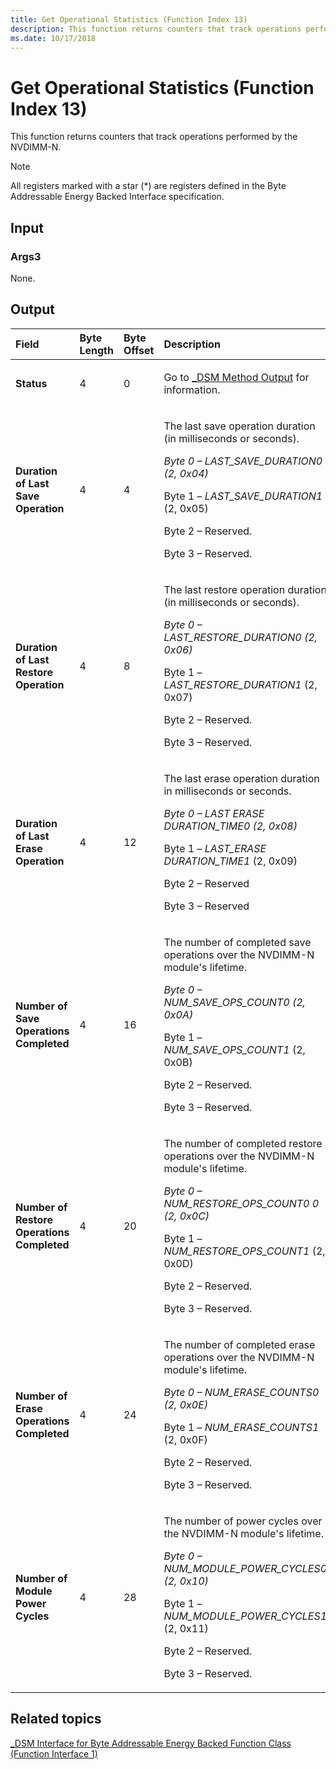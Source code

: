 ```yaml
---
title: Get Operational Statistics (Function Index 13)
description: This function returns counters that track operations performed by the NVDIMM-N.
ms.date: 10/17/2018
---
```


# Get Operational Statistics (Function Index 13)


This function returns counters that track operations performed by the NVDIMM-N.

> [!NOTE]
> All registers marked with a star (\*) are registers defined in the Byte Addressable Energy Backed Interface specification.

 

## <span id="Input"></span><span id="input"></span><span id="INPUT"></span>Input


### <span id="Args3"></span><span id="args3"></span><span id="ARGS3"></span>Args3

None.

## <span id="Output"></span><span id="output"></span><span id="OUTPUT"></span>Output


<table>
<colgroup>
<col width="25%" />
<col width="25%" />
<col width="25%" />
<col width="25%" />
</colgroup>
<thead>
<tr class="header">
<th align="left">Field</th>
<th align="left">Byte Length</th>
<th align="left">Byte Offset</th>
<th align="left">Description</th>
</tr>
</thead>
<tbody>
<tr class="odd">
<td align="left"><strong>Status</strong></td>
<td align="left">4</td>
<td align="left">0</td>
<td align="left"><p>Go to <a href="-dsm-interface-for-byte-addressable-energy-backed-function-class--function-interface-1-.md" data-raw-source="[_DSM Method Output](-dsm-interface-for-byte-addressable-energy-backed-function-class--function-interface-1-.md)">_DSM Method Output</a> for information.</p></td>
</tr>
<tr class="even">
<td align="left"><strong>Duration of Last Save Operation</strong></td>
<td align="left">4</td>
<td align="left">4</td>
<td align="left"><p>The last save operation duration (in milliseconds or seconds).</p>
<p><em>Byte 0 – <em>LAST_SAVE_DURATION0</em> (2, 0x04)</p>
<p></em>Byte 1 – <em>LAST_SAVE_DURATION1</em> (2, 0x05)</p>
<p>Byte 2 – Reserved.</p>
<p>Byte 3 – Reserved.</p></td>
</tr>
<tr class="odd">
<td align="left"><strong>Duration of Last Restore Operation</strong></td>
<td align="left">4</td>
<td align="left">8</td>
<td align="left"><p>The last restore operation duration (in milliseconds or seconds).</p>
<p><em>Byte 0 – <em>LAST_RESTORE_DURATION0</em> (2, 0x06)</p>
<p></em>Byte 1 – <em>LAST_RESTORE_DURATION1</em> (2, 0x07)</p>
<p>Byte 2 – Reserved.</p>
<p>Byte 3 – Reserved.</p></td>
</tr>
<tr class="even">
<td align="left"><strong>Duration of Last Erase Operation</strong></td>
<td align="left">4</td>
<td align="left">12</td>
<td align="left"><p>The last erase operation duration in milliseconds or seconds.</p>
<p><em>Byte 0 – <em>LAST ERASE DURATION_TIME0</em> (2, 0x08)</p>
<p></em>Byte 1 – <em>LAST_ERASE DURATION_TIME1</em> (2, 0x09)</p>
<p>Byte 2 – Reserved</p>
<p>Byte 3 – Reserved</p></td>
</tr>
<tr class="odd">
<td align="left"><strong>Number of Save Operations Completed</strong></td>
<td align="left">4</td>
<td align="left">16</td>
<td align="left"><p>The number of completed save operations over the NVDIMM-N module's lifetime.</p>
<p><em>Byte 0 – <em>NUM_SAVE_OPS_COUNT0</em> (2, 0x0A)</p>
<p></em>Byte 1 – <em>NUM_SAVE_OPS_COUNT1</em> (2, 0x0B)</p>
<p>Byte 2 – Reserved.</p>
<p>Byte 3 – Reserved.</p></td>
</tr>
<tr class="even">
<td align="left"><strong>Number of Restore Operations Completed</strong></td>
<td align="left">4</td>
<td align="left">20</td>
<td align="left"><p>The number of completed restore operations over the NVDIMM-N module's lifetime.</p>
<p><em>Byte 0 – <em>NUM_RESTORE_OPS_COUNT0 0</em> (2, 0x0C)</p>
<p></em>Byte 1 – <em>NUM_RESTORE_OPS_COUNT1</em> (2, 0x0D)</p>
<p>Byte 2 – Reserved.</p>
<p>Byte 3 – Reserved.</p></td>
</tr>
<tr class="odd">
<td align="left"><strong>Number of Erase Operations Completed</strong></td>
<td align="left">4</td>
<td align="left">24</td>
<td align="left"><p>The number of completed erase operations over the NVDIMM-N module's lifetime.</p>
<p><em>Byte 0 – <em>NUM_ERASE_COUNTS0</em> (2, 0x0E)</p>
<p></em>Byte 1 – <em>NUM_ERASE_COUNTS1</em> (2, 0x0F)</p>
<p>Byte 2 – Reserved.</p>
<p>Byte 3 – Reserved.</p></td>
</tr>
<tr class="even">
<td align="left"><strong>Number of Module Power Cycles</strong></td>
<td align="left">4</td>
<td align="left">28</td>
<td align="left"><p>The number of power cycles over the NVDIMM-N module's lifetime.</p>
<p><em>Byte 0 – <em>NUM_MODULE_POWER_CYCLES0</em> (2, 0x10)</p>
<p></em>Byte 1 – <em>NUM_MODULE_POWER_CYCLES1</em> (2, 0x11)</p>
<p>Byte 2 – Reserved.</p>
<p>Byte 3 – Reserved.</p></td>
</tr>
</tbody>
</table>

 

## <span id="related_topics"></span>Related topics


[\_DSM Interface for Byte Addressable Energy Backed Function Class (Function Interface 1)](-dsm-interface-for-byte-addressable-energy-backed-function-class--function-interface-1-.md)

 

 






